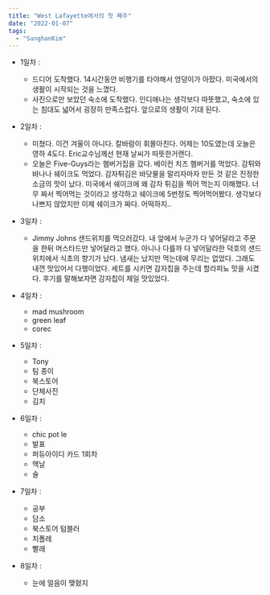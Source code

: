 ```yaml
---
title: "West Lafayette에서의 첫 째주"
date: "2022-01-07"
tags:
  - "SunghanKim"
---
```


- 1일차 :

  - 드디어 도착했다. 14시간동안 비행기를 타야해서 엉덩이가 아팠다. 미국에서의 생활이 시작되는 것을 느꼈다. <br>
  - 사진으로만 보았던 숙소에 도착했다. 인디애나는 생각보다 따뜻했고, 숙소에 있는 침대도 넓어서 굉장히 만족스럽다. 앞으로의 생활이 기대 된다.

- 2일차 :

  - 미쳤다. 이건 겨울이 아니다. 칼바람이 휘몰아친다. 어제는 10도였는데 오늘은 영하 4도다. Eric교수님께선 현재 날씨가 따뜻한거랜다.<br>
  - 오늘은 Five-Guys라는 햄버거집을 갔다. 베이컨 치즈 햄버거를 먹었다. 감튀와 바나나 쉐이크도 먹었다. 감자튀김은 바닷물을 말리자마자 만든 것 같은 진정한 소금의 맛이 났다. 미국에서 쉐이크에 왜 감자 튀김을 찍어 먹는지 이해했다. 너무 짜서 찍어먹는 것이라고 생각하고 쉐이크에 5번정도 찍어먹어봤다. 생각보다 나쁘지 않았지만 이제 쉐이크가 짜다. 어떡하지..

- 3일차 :

  - Jimmy Johns 샌드위치를 먹으러갔다. 내 앞에서 누군가 다 넣어달라고 주문을 한뒤 머스타드만 넣어달라고 했다. 아니나 다를까 다 넣어달라한 덕호의 샌드위치에서 식초의 향기가 났다. 냄새는 났지만 먹는데에 무리는 없었다. 그래도 내껀 맛있어서 다행이었다. 세트를 시키면 감자칩을 주는데 할라피뇨 맛을 시켰다. 후기를 말해보자면 감자칩이 제일 맛있었다.

- 4일차 :

  - mad mushroom
  - green leaf
  - corec

- 5일차 :

  - Tony
  - 팀 종이
  - 북스토어
  - 단체사진
  - 김치

- 6일차 :

  - chic pot le
  - 발표
  - 퍼듀아이디 카드 1회차
  - 맥날
  - 술

- 7일차 :

  - 공부
  - 담소
  - 북스토어 텀블러
  - 치폴레
  - 빨래

- 8일차 :
  - 눈에 얼음이 맺혔지
